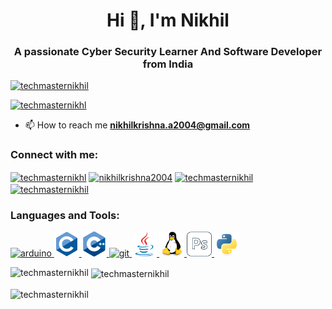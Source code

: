 <h1 align="center">Hi 👋, I'm Nikhil</h1>
<h3 align="center">A passionate Cyber Security Learner And Software Developer from India</h3>

<p align="left"> <a href="https://github.com/ryo-ma/github-profile-trophy"><img src="https://github-profile-trophy.vercel.app/?username=techmasternikhil" alt="techmasternikhil" /></a> </p>

<p align="left"> <a href="https://twitter.com/techmasternikhl" target="blank"><img src="https://img.shields.io/twitter/follow/techmasternikhl?logo=twitter&style=for-the-badge" alt="techmasternikhl" /></a> </p>

- 📫 How to reach me **nikhilkrishna.a2004@gmail.com**

<h3 align="left">Connect with me:</h3>
<p align="left">
<a href="https://twitter.com/techmasternikhl" target="blank"><img align="center" src="https://raw.githubusercontent.com/rahuldkjain/github-profile-readme-generator/master/src/images/icons/Social/twitter.svg" alt="techmasternikhl" height="30" width="40" /></a>
<a href="https://fb.com/nikhilkrishna2004" target="blank"><img align="center" src="https://raw.githubusercontent.com/rahuldkjain/github-profile-readme-generator/master/src/images/icons/Social/facebook.svg" alt="nikhilkrishna2004" height="30" width="40" /></a>
<a href="https://instagram.com/techmasternikhil" target="blank"><img align="center" src="https://raw.githubusercontent.com/rahuldkjain/github-profile-readme-generator/master/src/images/icons/Social/instagram.svg" alt="techmasternikhil" height="30" width="40" /></a>
<a href="https://www.youtube.com/c/techmasternikhil" target="blank"><img align="center" src="https://raw.githubusercontent.com/rahuldkjain/github-profile-readme-generator/master/src/images/icons/Social/youtube.svg" alt="techmasternikhil" height="30" width="40" /></a>
</p>

<h3 align="left">Languages and Tools:</h3>
<p align="left"> <a href="https://www.arduino.cc/" target="_blank" rel="noreferrer"> <img src="https://cdn.worldvectorlogo.com/logos/arduino-1.svg" alt="arduino" width="40" height="40"/> </a> <a href="https://www.cprogramming.com/" target="_blank" rel="noreferrer"> <img src="https://raw.githubusercontent.com/devicons/devicon/master/icons/c/c-original.svg" alt="c" width="40" height="40"/> </a> <a href="https://www.w3schools.com/cpp/" target="_blank" rel="noreferrer"> <img src="https://raw.githubusercontent.com/devicons/devicon/master/icons/cplusplus/cplusplus-original.svg" alt="cplusplus" width="40" height="40"/> </a> <a href="https://git-scm.com/" target="_blank" rel="noreferrer"> <img src="https://www.vectorlogo.zone/logos/git-scm/git-scm-icon.svg" alt="git" width="40" height="40"/> </a> <a href="https://www.java.com" target="_blank" rel="noreferrer"> <img src="https://raw.githubusercontent.com/devicons/devicon/master/icons/java/java-original.svg" alt="java" width="40" height="40"/> </a> <a href="https://www.linux.org/" target="_blank" rel="noreferrer"> <img src="https://raw.githubusercontent.com/devicons/devicon/master/icons/linux/linux-original.svg" alt="linux" width="40" height="40"/> </a> <a href="https://www.photoshop.com/en" target="_blank" rel="noreferrer"> <img src="https://raw.githubusercontent.com/devicons/devicon/master/icons/photoshop/photoshop-line.svg" alt="photoshop" width="40" height="40"/> </a> <a href="https://www.python.org" target="_blank" rel="noreferrer"> <img src="https://raw.githubusercontent.com/devicons/devicon/master/icons/python/python-original.svg" alt="python" width="40" height="40"/> </a> </p>

<p><img align="left" src="https://github-readme-stats.vercel.app/api/top-langs?username=techmasternikhil&show_icons=true&locale=en&layout=compact" alt="techmasternikhil" /></p>

<p>&nbsp;<img align="center" src="https://github-readme-stats.vercel.app/api?username=techmasternikhil&show_icons=true&locale=en" alt="techmasternikhil" /></p>

<p><img align="center" src="https://github-readme-streak-stats.herokuapp.com/?user=techmasternikhil&" alt="techmasternikhil" /></p>
